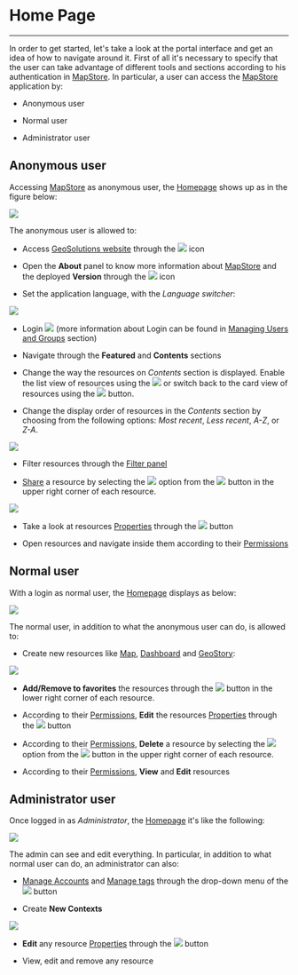 # Home Page

***********

In order to get started, let's take a look at the portal interface and get an idea of how to navigate around it. First of all it's necessary to specify that the user can take advantage of different tools and sections according to his authentication in [MapStore](https://mapstore.geosolutionsgroup.com/mapstore/#/). In particular, a user can access the [MapStore](https://mapstore.geosolutionsgroup.com/mapstore/#/) application by:

* Anonymous user

* Normal user

* Administrator user

## Anonymous user

Accessing [MapStore](https://mapstore.geosolutionsgroup.com/mapstore/#/) as anonymous user, the [Homepage](https://mapstore.geosolutionsgroup.com/mapstore/#/) shows up as in the figure below:

<img src="../img/home-page/homepage-anonym.jpg" class="ms-docimage"/>

The anonymous user is allowed to:

* Access [GeoSolutions website](https://www.geosolutionsgroup.com/) through the <img src="../img/button/geosolutions-link.jpg" class="ms-docbutton"/> icon

* Open the **About** panel to know more information about [MapStore](https://mapstore.geosolutionsgroup.com/mapstore/#/) and the deployed **Version** through the <img src="../img/button/about2.jpg" class="ms-docbutton"/> icon

* Set the application language, with the *Language switcher*:

<img src="../img/home-page/language-switcher.jpg" class="ms-docimage"  style="max-width:150px;"/>

* Login <img src="../img/button/login-b.jpg" class="ms-docbutton"/> (more information about Login can be found in [Managing Users and Groups](managing-users-and-groups.md#managing-users-and-groups) section)

* Navigate through the **Featured** and **Contents** sections

* Change the way the resources on *Contents* section is displayed. Enable the list view of resources using the <img src="../img/button/list-view.jpg" class="ms-docbutton"/> or switch back to the card view of resources using the <img src="../img/button/card_view.jpg" class="ms-docbutton"/> button.

* Change the display order of resources in the *Contents* section by choosing from the following options: *Most recent*, *Less recent*, *A-Z*, or *Z-A*.

<img src="../img/home-page/order_by.jpg" class="ms-docimage"  style="max-width:150px;"/>

* Filter resources through the [Filter panel](filter-resouces.md)

* [Share](share.md#sharing-resources) a resource by selecting the <img src="../img/button/share2.jpg" class="ms-docbutton"/> option from the <img src="../img/button/three-dots-button.jpg" class="ms-docbutton"/> button in the upper right corner of each resource.

<img src="../img/home-page/resources-share-option.jpg" class="ms-docimage" style="max-width:300px;"/>

* Take a look at resources [Properties](resources-properties) through the <img src="../img/button/properties_button.jpg" class="ms-docbutton"/> button

* Open resources and navigate inside them according to their [Permissions](resources-properties.md#permission-rules)

## Normal user

With a login as normal user, the [Homepage](https://mapstore.geosolutionsgroup.com/mapstore/#/) displays as below:

<img src="../img/home-page/homepage-user.jpg" class="ms-docimage" />

The normal user, in addition to what the anonymous user can do, is allowed to:

* Create new resources like [Map](exploring-maps.md), [Dashboard](exploring-dashboards.md) and [GeoStory](exploring-stories.md):

<img src="../img/home-page/new-res.jpg" class="ms-docimage" style="max-width:150px;"/>

* **Add/Remove to favorites** the resources through the <img src="../img/button/favorites_button.jpg" class="ms-docbutton"/> button in the lower right corner of each resource.

* According to their [Permissions](resources-properties.md#permission-rules), **Edit** the resources [Properties](resources-properties) through the <img src="../img/button/properties_button.jpg" class="ms-docbutton"/> button

* According to their [Permissions](resources-properties.md#permission-rules), **Delete** a resource by selecting the <img src="../img/button/delete2.jpg" class="ms-docbutton"/> option from the <img src="../img/button/three-dots-button.jpg" class="ms-docbutton"/> button in the upper right corner of each resource.

* According to their [Permissions](resources-properties.md#permission-rules), **View** and **Edit** resources

## Administrator user

Once logged in as *Administrator*, the [Homepage](https://mapstore.geosolutionsgroup.com/mapstore/#/) it's like the following:

<img src="../img/home-page/homepage-admin.jpg" class="ms-docimage" />

The admin can see and edit everything. In particular, in addition to what normal user can do, an administrator can also:

* [Manage Accounts](managing-users-and-groups.md#managing-users-and-groups) and [Manage tags](tags.md) through the drop-down menu of the <img src="../img/button/login-b.jpg" class="ms-docbutton"/> button

* Create **New Contexts**

<img src="../img/home-page/new-context.jpg" class="ms-docimage"/>

* **Edit** any resource [Properties](resources-properties) through the <img src="../img/button/properties_button.jpg" class="ms-docbutton"/> button

* View, edit and remove any resource
